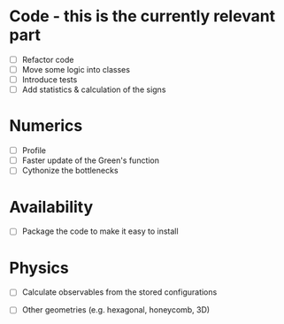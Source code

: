 # Code - this is the currently relevant part
- [ ] Refactor code
- [ ] Move some logic into classes
- [ ] Introduce tests
- [ ] Add statistics & calculation of the signs

# Numerics
- [ ] Profile
- [ ] Faster update of the Green's function
- [ ] Cythonize the bottlenecks

# Availability
- [ ] Package the code to make it easy to install

# Physics
- [ ] Calculate observables from the stored configurations
- [ ] Other geometries (e.g. hexagonal, honeycomb, 3D)

